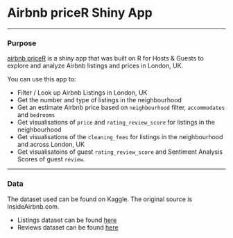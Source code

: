 # Airbnb priceR Shiny App

***

### Purpose

[airbnb priceR](https://geraldlee.shinyapps.io/airbnb_priceR/) is a shiny app that was built on R for Hosts & Guests to explore and analyze Airbnb listings and prices in London, UK.

You can use this app to:

* Filter / Look up Airbnb Listings in London, UK
* Get the number and type of listings in the neighbourhood
* Get an estimate Airbnb price based on `neighbourhood` filter, `accommodates` and `bedrooms`
* Get visualisations of `price` and `rating_review_score` for listings in the neighbourhood
* Get visualisations of the `cleaning_fees` for listings in the neighbourhood and across London, UK
* Get visualisatoins of guest `rating_review_score` and Sentiment Analysis Scores of guest `review`.

***

### Data

The dataset used can be found on Kaggle. The original source is InsideAirbnb.com.

* Listings dataset can be found [here](https://www.kaggle.com/gl2668/london-airbnb-listings)
* Reviews dataset can be found [here](https://www.kaggle.com/gl2668/london-airbnb-reviews)

